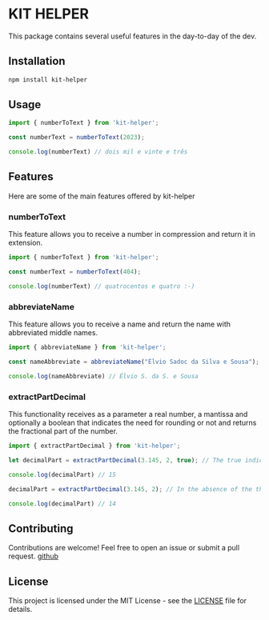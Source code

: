 # KIT HELPER

This package contains several useful features in the day-to-day of the dev.

## Installation

```bash
npm install kit-helper
```

## Usage

```typescript
import { numberToText } from 'kit-helper';

const numberText = numberToText(2023);

console.log(numberText) // dois mil e vinte e três
```

## Features

Here are some of the main features offered by kit-helper

### numberToText

This feature allows you to receive a number in compression and return it in extension.

```typescript
import { numberToText } from 'kit-helper';

const numberText = numberToText(404);

console.log(numberText) // quatrocentos e quatro :-)
```
### abbreviateName

This feature allows you to receive a name and return the name with abbreviated middle names.


```typescript
import { abbreviateName } from 'kit-helper';

const nameAbbreviate = abbreviateName("Élvio Sadoc da Silva e Sousa");

console.log(nameAbbreviate) // Élvio S. da S. e Sousa
```

### extractPartDecimal

This functionality receives as a parameter a real number, a mantissa and optionally a boolean that 
indicates the need for rounding or not and returns the fractional part of the number.

```typescript
import { extractPartDecimal } from 'kit-helper';

let decimalPart = extractPartDecimal(3.145, 2, true); // The true indicates that we want to round

console.log(decimalPart) // 15

decimalPart = extractPartDecimal(3.145, 2); // In the absence of the third parameter, it is understood that you do not want to round

console.log(decimalPart) // 14
```

## Contributing

Contributions are welcome! Feel free to open an issue or submit a pull request. [github](https://github.com/ManuelismoXp/kit-helper)


## License

This project is licensed under the MIT License - see the [LICENSE](https://opensource.org/license/mit/) file for details.